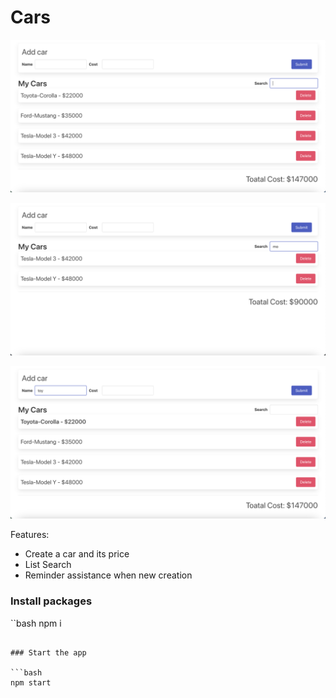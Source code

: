 # Cars

![Image 1](images/image1.png)

![Image 2](images/image2.png)

![Image 3](images/image3.png)

Features:

- Create a car and its price
- List Search
- Reminder assistance when new creation

### Install packages

``bash
npm i
```

### Start the app

```bash
npm start
```
